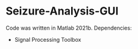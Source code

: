 # Seizure-Analysis-GUI

Code was written in Matlab 2021b. Dependencies:
* Signal Processing Toolbox
